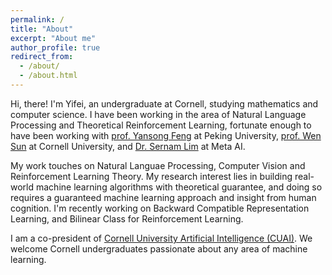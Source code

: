 ```yaml
---
permalink: /
title: "About"
excerpt: "About me"
author_profile: true
redirect_from: 
  - /about/
  - /about.html
---
```


Hi, there! I'm Yifei, an undergraduate at Cornell, studying mathematics and computer science. I have been working in the area of Natural Language Processing and Theoretical Reinforcement Learning, fortunate enough to have been working with [prof. Yansong Feng](https://sites.google.com/site/ysfeng/home) at Peking University, [prof. Wen Sun](https://wensun.github.io/) at Cornell University, and [Dr. Sernam Lim](https://sites.google.com/site/sernam) at Meta AI. 

My work touches on Natural Languae Processing, Computer Vision and Reinforcement Learning Theory. My research interest lies in building real-world machine learning algorithms with theoretical guarantee, and doing so requires a guaranteed machine learning approach and insight from human cognition. I'm recently working on Backward Compatible Representation Learning, and Bilinear Class for Reinforcement Learning.

I am a co-president of [Cornell University Artificial Intelligence (CUAI)](https://cuai.github.io/). We welcome Cornell undergraduates passionate about any area of machine learning.
